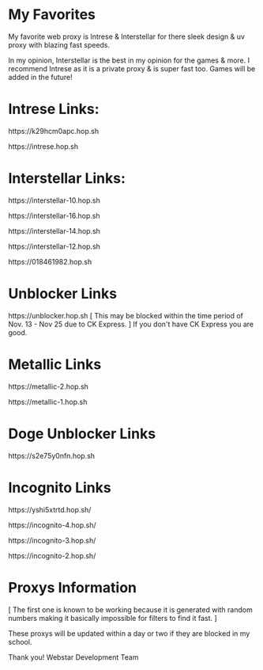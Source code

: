 # My Favorites

My favorite web proxy is Intrese & Interstellar for there sleek design & uv proxy with blazing fast speeds.

In my opinion, Interstellar is the best in my opinion for the games & more.
I recommend Intrese as it is a private proxy & is super fast too. Games will be added in the future!

# Intrese Links:

<p>https://k29hcm0apc.hop.sh</p>
<p>https://intrese.hop.sh</p>

# Interstellar Links:

<p>https://interstellar-10.hop.sh</p>
<p>https://interstellar-16.hop.sh</p> 
<p>https://interstellar-14.hop.sh</p> 
<p>https://interstellar-12.hop.sh</p>
<p>https://018461982.hop.sh</p>

# Unblocker Links

<p>https://unblocker.hop.sh [ This may be blocked within the time period of Nov. 13 - Nov 25 due to CK Express. ] If you don't have CK Express you are good.

# Metallic Links

<p>https://metallic-2.hop.sh</p>
<p>https://metallic-1.hop.sh</p>

# Doge Unblocker Links

<p>https://s2e75y0nfn.hop.sh</p>

# Incognito Links

<p>https://yshi5xtrtd.hop.sh/</p>
<p>https://incognito-4.hop.sh/</p>
<p>https://incognito-3.hop.sh/</p>
<p>https://incognito-2.hop.sh/</p>

# Proxys Information

[ The first one is known to be working because it is generated with random numbers making it basically impossible for filters to find it fast. ]

These proxys will be updated within a day or two if they are blocked in my school. 

Thank you! Webstar Development Team




